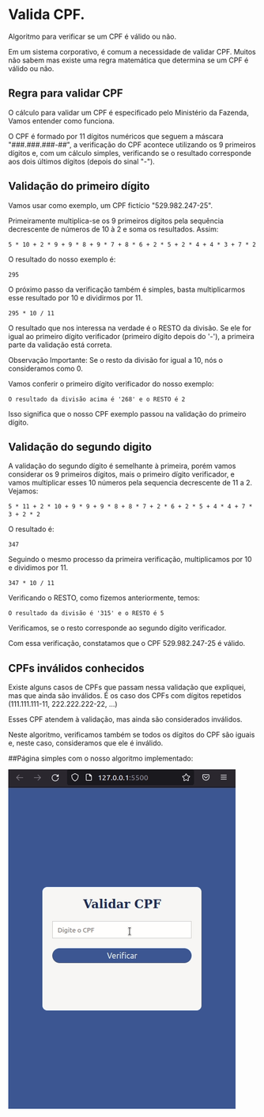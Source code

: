 # Valida CPF.

Algoritmo para verificar se um CPF é válido ou não.

Em um sistema corporativo, é comum a necessidade de validar CPF. Muitos não sabem mas existe uma regra matemática que determina se um CPF é válido ou não.

## Regra para validar CPF

O cálculo para validar um CPF é especificado pelo Ministério da Fazenda, Vamos entender como funciona.

O CPF é formado por 11 dígitos numéricos que seguem a máscara "###.###.###-##", a verificação do CPF acontece utilizando os 9 primeiros dígitos e, com um cálculo simples, verificando se o resultado corresponde aos dois últimos dígitos (depois do sinal "-").

## Validação do primeiro dígito

Vamos usar como exemplo, um CPF fictício "529.982.247-25".

Primeiramente multiplica-se os 9 primeiros dígitos pela sequência decrescente de números de 10 à 2 e soma os resultados. Assim:

    5 * 10 + 2 * 9 + 9 * 8 + 9 * 7 + 8 * 6 + 2 * 5 + 2 * 4 + 4 * 3 + 7 * 2

O resultado do nosso exemplo é:

    295

O próximo passo da verificação também é simples, basta multiplicarmos esse resultado por 10 e dividirmos por 11.

    295 * 10 / 11

O resultado que nos interessa na verdade é o RESTO da divisão. Se ele for igual ao primeiro dígito verificador (primeiro dígito depois do '-'), a primeira parte da validação está correta.

Observação Importante: Se o resto da divisão for igual a 10, nós o consideramos como 0.

Vamos conferir o primeiro dígito verificador do nosso exemplo:

    O resultado da divisão acima é '268' e o RESTO é 2

Isso significa que o nosso CPF exemplo passou na validação do primeiro dígito.

## Validação do segundo digito

A validação do segundo dígito é semelhante à primeira, porém vamos considerar os 9 primeiros dígitos, mais o primeiro dígito verificador, e vamos multiplicar esses 10 números pela sequencia decrescente de 11 a 2. Vejamos:

    5 * 11 + 2 * 10 + 9 * 9 + 9 * 8 + 8 * 7 + 2 * 6 + 2 * 5 + 4 * 4 + 7 * 3 + 2 * 2

O resultado é:

    347

Seguindo o mesmo processo da primeira verificação, multiplicamos por 10 e dividimos por 11.

    347 * 10 / 11

Verificando o RESTO, como fizemos anteriormente, temos:

    O resultado da divisão é '315' e o RESTO é 5

Verificamos, se o resto corresponde ao segundo dígito verificador.

Com essa verificação, constatamos que o CPF 529.982.247-25 é válido.

## CPFs inválidos conhecidos

Existe alguns casos de CPFs que passam nessa validação que expliquei, mas que ainda são inválidos. É os caso dos CPFs com dígitos repetidos (111.111.111-11, 222.222.222-22, ...)

Esses CPF atendem à validação, mas ainda são considerados inválidos.

Neste algoritmo, verificamos também se todos os dígitos do CPF são iguais e, neste caso, consideramos que ele é inválido.

##Página simples com o nosso algoritmo implementado:

![](/img/validaCpf.gif)
